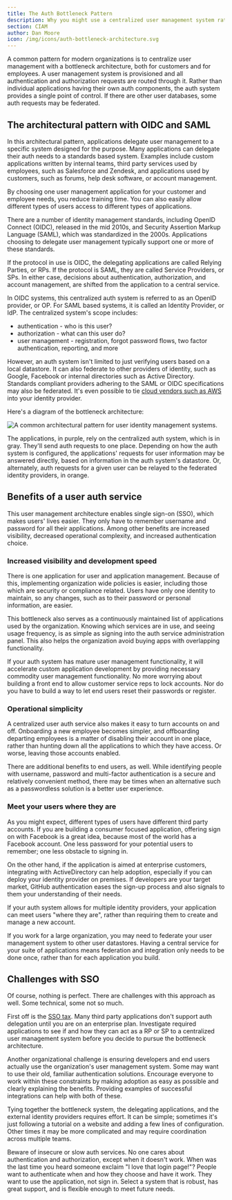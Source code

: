 ```yaml
---
title: The Auth Bottleneck Pattern 
description: Why you might use a centralized user management system rather than having individual applications manange their own auth.
section: CIAM
author: Dan Moore
icon: /img/icons/auth-bottleneck-architecture.svg
---
```


A common pattern for modern organizations is to centralize user management with a bottleneck architecture, both for customers and for employees. A user management system is provisioned and all authentication and authorization requests are routed through it. Rather than individual applications having their own auth components, the auth system provides a single point of control. If there are other user databases, some auth requests may be federated.

## The architectural pattern with OIDC and SAML

In this architectural pattern, applications delegate user management to a specific system designed for the purpose. Many applications can delegate their auth needs to a standards based system. Examples include custom applications written by internal teams, third party services used by employees, such as Salesforce and Zendesk, and applications used by customers, such as forums, help desk software, or account management. 

By choosing one user management application for your customer and employee needs, you reduce training time. You can also easily allow different types of users access to different types of applications.

There are a number of identity management standards, including OpenID Connect (OIDC), released in the mid 2010s, and Security Assertion Markup Language (SAML), which was standardized in the 2000s. Applications choosing to delegate user management typically support one or more of these standards.

If the protocol in use is OIDC, the delegating applications are called Relying Parties, or RPs. If the protocol is SAML, they are called Service Providers, or SPs. In either case, decisions about authentication, authorization, and account management, are shifted from the application to a central service.

In OIDC systems, this centralized auth system is referred to as an OpenID provider, or OP. For SAML based systems, it is called an Identity Provider, or IdP. The centralized system's scope includes:

* authentication - who is this user? 
* authorization - what can this user do?
* user management - registration, forgot password flows, two factor authentication, reporting, and more

However, an auth system isn't limited to just verifying users based on a local datastore. It can also federate to other providers of identity, such as Google, Facebook or internal directories such as Active Directory. Standards compliant providers adhering to the SAML or OIDC specifications may also be federated. It's even possible to tie [cloud vendors such as AWS](https://docs.aws.amazon.com/IAM/latest/UserGuide/id_roles_providers_create.html) into your identity provider.

Here's a diagram of the bottleneck architecture:

![A common architectural pattern for user identity management systems.](/img/articles/bottleneck/bottleneck-diagram.svg)

The applications, in purple, rely on the centralized auth system, which is in gray. They'll send auth requests to one place. Depending on how the auth system is configured, the applications' requests for user information may be answered directly, based on information in the auth system's datastore. Or, alternately, auth requests for a given user can be relayed to the federated identity providers, in orange. 

## Benefits of a user auth service

This user management architecture enables single sign-on (SSO), which makes users' lives easier. They only have to remember username and password for all their applications. Among other benefits are increased visibility, decreased operational complexity, and increased authentication choice.

### Increased visibility and development speed

There is one application for user and application management. Because of this, implementing organization wide policies is easier, including those which are security or compliance related. Users have only one identity to maintain, so any changes, such as to their password or personal information, are easier.

This bottleneck also serves as a continuously maintained list of applications used by the organization. Knowing which services are in use, and seeing usage frequency, is as simple as signing into the auth service administration panel. This also helps the organization avoid buying apps with overlapping functionality.

If your auth system has mature user management functionality, it will accelerate custom application development by providing necessary commodity user management functionality. No more worrying about building a front end to allow customer service reps to lock accounts. Nor do you have to build a way to let end users reset their passwords or register.

### Operational simplicity

A centralized user auth service also makes it easy to turn accounts on and off. Onboarding a new employee becomes simpler, and offboarding departing employees is a matter of disabling their account in one place, rather than hunting down all the applications to which they have access. Or worse, leaving those accounts enabled.

There are additional benefits to end users, as well. While identifying people with username, password and multi-factor authentication is a secure and relatively convenient method, there may be times when an alternative such as a passwordless solution is a better user experience.  

### Meet your users where they are

As you might expect, different types of users have different third party accounts. If you are building a consumer focused application, offering sign on with Facebook is a great idea, because most of the world has a Facebook account. One less password for your potential users to remember; one less obstacle to signing in. 

On the other hand, if the application is aimed at enterprise customers, integrating with ActiveDirectory can help adoption, especially if you can deploy your identity provider on premises. If developers are your target market, GitHub authentication eases the sign-up process and also signals to them your understanding of their needs.

If your auth system allows for multiple identity providers, your application can meet users "where they are", rather than requiring them to create and manage a new account. 

If you work for a large organization, you may need to federate your user management system to other user datastores. Having a central service for your suite of applications means federation and integration only needs to be done once, rather than for each application you build.

## Challenges with SSO

Of course, nothing is perfect. There are challenges with this approach as well. Some technical, some not so much. 

First off is the [SSO tax](https://sso.tax/). Many third party applications don't support auth delegation until you are on an enterprise plan. Investigate required applications to see if and how they can act as a RP or SP to a centralized user management system before you decide to pursue the bottleneck architecture. 

Another organizational challenge is ensuring developers and end users actually use the organization's user management system. Some may want to use their old, familiar authentication solutions. Encourage everyone to work within these constraints by making adoption as easy as possible and clearly explaining the benefits. Providing examples of successful integrations can help with both of these.

Tying together the bottleneck system, the delegating applications, and the external identity providers requires effort. It can be simple; sometimes it's just following a tutorial on a website and adding a few lines of configuration. Other times it may be more complicated and may require coordination across multiple teams.

Beware of insecure or slow auth services. No one cares about authentication and authorization, except when it doesn't work. When was the last time you heard someone exclaim "I love that login page!"? People want to authenticate when and how they choose and have it work. They want to use the application, not sign in. Select a system that is robust, has great support, and is flexible enough to meet future needs.
